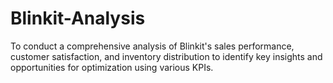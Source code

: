 # Blinkit-Analysis
To conduct a comprehensive analysis of Blinkit's sales performance, customer satisfaction, and inventory distribution to identify key insights and opportunities for optimization using various KPIs. 
